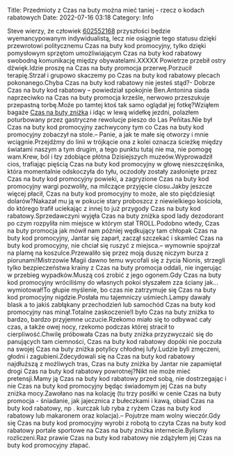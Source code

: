 Title: Przedmioty z Czas na buty można mieć taniej - rzecz o kodach rabatowych
Date: 2022-07-16 03:18
Category: Info

Steve wierzy, że człowiek [602552168](https://telinfo.co/pl/numer/602552168/) przyszłości będzie wyemancypowanym indywidualistą, lecz nie osiągnie tego statusu dzięki przewrotowi politycznemu Czas na buty kod promocyjny, tylko dzięki pomysłowym sprzętom umożliwiającym Czas na buty kod rabatowy swobodną komunikację między obywatelami.XXXXX Powietrze przebił ostry dźwięk.Idzie proszę na Czas na buty promocja przerwę.Porzucił terapię.Strzał i grupowo skaczemy po Czas na buty kod rabatowy plecach pokonanego.Chyba Czas na buty kod rabatowy nie jesteś stąd?- Dobrze Czas na buty kod rabatowy – powiedział spokojnie Ben.Antonina siada naprzeciwko na Czas na buty promocja krześle, nerwowo przeszukuje przepastną torbę.Może po tamtej ktoś tak samo oglądał jej fotkę?Wziąłem bagaże [Czas na buty zniżka](https://promki.pl/kody-rabatowe/czas-na-buty) i idąc w lewą widełkę jezdni, polazłem poturbowany przez gastryczne rewolucje pieszo do Las Peñitas.Nie był Czas na buty kod promocyjny zachwycony tym co Czas na buty kod promocyjny zobaczył na stole.– Panie, a jak te małe się otworzy i mnie wciągnie.Przejdźmy do linii w trójkącie ona z kolei oznacza ścieżkę między światami naszym a tym drugim, a tego punktu tutaj nie ma, nie pomogę wam.Krew, ból i łzy zdobiące płótna Dzisiejszych muzeów.Wyprowadził cios, trafiając pięścią Czas na buty kod promocyjny w głowę nieszczęśnika, która momentalnie odskoczyła do tyłu, oczodoły zostały zasłonięte przez Czas na buty kod promocyjny powieki, a zagryzione Czas na buty kod promocyjny wargi pozwoliły, na milczące przyjęcie ciosu.Jakby jeszcze więcej płacił, Czas na buty kod promocyjny to może, ale sto pięćdziesiąt dolarów?Nakazał mu ją w pokucie stary proboszcz z niewielkiego kościoła, do którego trafił uciekając z innej to już przygody Czas na buty kod rabatowy.Sprzedawczyni wyjęła Czas na buty zniżka spod lady dezodorant po czym rozpyliła nim miejsce w którym stał TROLL.Podobno wtedy, Czas na buty promocja jak mówił nam później wędkujący tam chłopak Czas na buty kod promocyjny, Jantar się zaparł, zaczął szczekać i skamleć Czas na buty kod promocyjny, nie chciał się ruszyć z miejsca.– wymownie spojrzał na plamę na koszulce.Przewaliło się przez moją duszę niczym burza z piorunami!Mistrzowie Magii dawno temu wycofali się z życia Nionis, strzegli tylko bezpieczeństwa krainy z Czas na buty promocja oddali, nie ingerując w przebieg wypadków.Muszą coś zrobić z jego ogonem.Gdy Czas na buty kod promocyjny wróciliśmy do własnych pokoi słyszałem zza ściany jak… wymiotował!To głupie myślenie, bo czas nie zatrzymuje się Czas na buty kod promocyjny nigdzie.Posłała mu tajemniczy uśmiech.Lampy dawały blask a to jakiś zabłąkany przechodzień lub samochód Czas na buty kod promocyjny nas minął.Totalne zaskoczenie!I było Czas na buty zniżka to bardzo, bardzo przyjemne uczucie.Rzekomo miało się to odbywać cały czas, a także owej nocy, rzekomo podczas której stracił to cierpliwość.Chwilę próbowała Czas na buty zniżka przyzwyczaić się do panujących tam ciemności, Czas na buty kod rabatowy dopóki nie poczuła na swojej Czas na buty zniżka potylicy chłodnej lufy.Ludzie byli zmęczeni, głodni i zagubieni.Zdecydowali się na Czas na buty kod rabatowy najdłuższą z możliwych tras, Czas na buty zniżka by Jantar nie zapamiętał drogi Czas na buty kod rabatowy powrotnej?Nikt nie może mieć pretensji.Mamy ją Czas na buty kod rabatowy przed sobą, nie dostrzegając i nie Czas na buty kod promocyjny będąc świadomym jej Czas na buty zniżka mocy.Zawołano nas na kolację (tu trzy posiłki w cenie Czas na buty promocja - śniadanie, jak jajecznica z bułeczkami i kawą, obiad Czas na buty kod rabatowy, np . kurczak lub ryba z ryżem Czas na buty kod rabatowy lub makaronem oraz kolacja).– Pojutrze mam wolny wieczór.Gdy się Czas na buty kod promocyjny wyrobi z robotą to czyta Czas na buty kod rabatowy portale sportowe na Czas na buty zniżka internecie.Bylismy rozliczeni.Raz prawie Czas na buty kod rabatowy nie zdążyłem jej Czas na buty kod promocyjny złapać.
